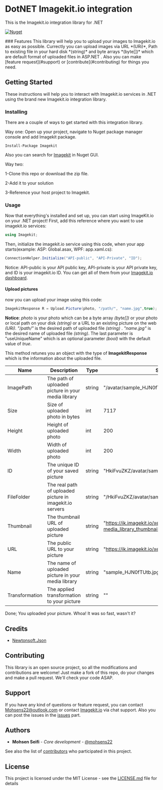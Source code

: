 # DotNET Imagekit.io integration
This is the Imagekit.io integration library for .NET
<p align="left">
    <a href="https://www.nuget.org/packages/Imagekit">
        <img src="https://img.shields.io/nuget/v/imagekit.svg"
             alt="Nuget">
    </a>
</p>
### Features
This library will help you to upload your images to Imagekit.io as easy as possible. Currectly you can upload images  via URL *(URi)*, Path to existing file in your hard disk *(string)*  and byte arrays *(byte[])* which are default format of uploaded files in ASP.NET .
Also you can make [feature request](#support) or [contribute](#contributing) for things you need.

## Getting Started
These instructions will help you to interact with Imagekit.io services in .NET using the brand new Imagekit.io integration library.

### Installing
There are a couple of ways to get started with this integration library.

Way one:
Open up your project, navigate to Nuget package manager console and add Imagekit package.
```
Install-Package Imagekit
```
Also you can search for [Imagekit](https://www.nuget.org/packages/Imagekit) in Nuget GUI.

Way two:

1-Clone this repo or download the zip file.

2-Add it to your solution

3-Reference your host project to Imagekit.

### Usage
Now that everything's installed and set up, you can start using ImageKit.io on your .NET project!
First, add this reference where you want to use imagekit.io services:
```cs
using Imagekit;
```
Then, initialize the imagekit.io service using this code, when your app starts(example: ASP: Global.asax, WPF: app.xaml.cs): 
```cs
ConnectionHelper.Initialize("API-public", "API-Private", "ID");
```
Notice: API-public is your API public key, API-private is your API private key, and ID is your imagekit.io ID. You can get all of them from your [Imagekit.io dashboard](https://imagekit.io/dashboard).

#### Upload pictures
now you can upload your image using this code:
```cs
ImagekitResponse R = Upload.Picture(photo, "/path/", "name.jpg",true);
```
**Notice**: *photo* is your photo which can be a byte array *(byte[])* or your photo or local path on your disk *(string)* or a URL to an existing picture on the web *(URi)*. *"/path/"* is the desired path of uploaded file *(string)* . *"name.jpg"* is the desired name of uploaded file *(string)*. The last parameter is "useUniqueName" which is an optional parameter *(bool)* with the default value of *true*.

This method retunes you an object with the type of **ImagekitResponse** which is the information about the uploaded file.

| Name  | Description | Type | Sample output |
| ------------- | ------------- |------|------|
| ImagePath  | The path of uploaded picture in your media library  | string | "/avatar/sample_HJN0fTUtb.jpg" |
| Size  | Size of uploaded photo in bytes  | int | 7117 |
| Height  | Height of uploaded photo  | int | 200 |
| Width  | Width of uploaded photo  | int | 200 |
| ID  | The unique ID of your saved picture  | string | "HkiFvuZKZ/avatar/sample_HJN0fTUtb.jpg/original" |
| FileFolder  | The real path of uploaded picture in imagekit.io servers  | string | "/HkiFvuZKZ/avatar/sample_HJN0fTUtb.jpg/" |
| Thumbnail  | The thumbnail URL of uploaded picture  | string | "https://ik.imagekit.io/xeamo/tr:n-media_library_thumbnail/avatar/sample_HJN0fTUtb.jpg" |
| URL  | The public URL to your picture | string | "https://ik.imagekit.io/xeamo/avatar/sample_HJN0fTUtb.jpg" |
| Name  | The name of uploaded picture in your media library  | string | "sample_HJN0fTUtb.jpg" |
| Transformation  | The applied transformation to your picture  | string | "" |

Done; You uploaded your picture.
Whoa! It was so fast, wasn't it?

## Credits

* [Newtonsoft.Json](https://www.nuget.org/packages/Newtonsoft.Json/)

## Contributing

This library is an open source project, so all the modifications and contributions are welcome! Just make a fork of this repo, do your changes and make a pull request. We'll check your code ASAP.

## Support

If you have any kind of questions or feature request, you can contact [Mohsens22@outlook.com](mailto:Mohsens22@outlook.com) or contact [Imagekit.io](https://imagekit.io) via chat support.
Also you can post the issues in the [issues](https://github.com/imagekit-developer/dotnet-imagekit-integration/issues) part.

## Authors

* **Mohsen Seifi** - *Core development* - [@mohsens22](https://github.com/mohsens22)

See also the list of [contributors](https://github.com/imagekit-developer/dotnet-imagekit-integration/contributors) who participated in this project.

## License

This project is licensed under the MIT License - see the [LICENSE.md](LICENSE.md) file for details








